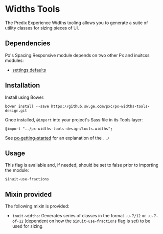 # Widths Tools

The Predix Experience Widths tooling allows you to generate a suite of utility classes for sizing pieces of UI.

## Dependencies

Px's Spacing Responsive module depends on two other Px and inuitcss modules:

* [settings.defaults](https://github.com/inuitcss/settings.defaults)

## Installation

Install using Bower:

    bower install --save https://github.sw.ge.com/pxc/px-widths-tools-design.git

Once installed, `@import` into your project's Sass file in its Tools layer:

    @import "../px-widths-tools-design/tools.widths";

See [px-getting-started](https://github.sw.ge.com/pxc/px-getting-started#a-note-about-relative-import-paths) for an explanation of the `../`

## Usage

This flag is available and, if needed, should be set to false prior to importing the module:

    $inuit-use-fractions

## Mixin provided

The following mixin is provided:

* `inuit-widths`: Generates series of classes in the format `.u-7/12` or `.u-7-of-12` (dependent on how the `$inuit-use-fractions` flag is set) to be used for sizing.
